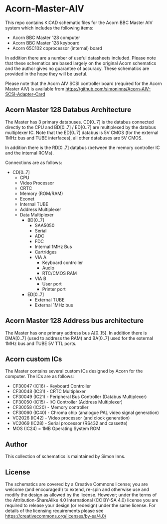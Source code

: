 # Acorn-Master-AIV

This repo contains KiCAD schematic files for the Acorn BBC Master AIV system which includes the following items:

* Acorn BBC Master 128 computer
* Acorn BBC Master 128 keyboard
* Acorn 65C102 coprocessor (internal) board

In addition there are a number of useful datasheets included.  Please note that these schematics are based largely on the original Acorn schematics and the author gives no guarantee of accuracy.  These schematics are provided in the hope they will be useful.

Please note that the Acorn AIV SCSI controller board (required for the Acorn Master AIV) is available from https://github.com/simoninns/Acorn-AIV-SCSI-Adapter-Card

## Acorn Master 128 Databus Architecture

The Master has 3 primary databuses.  CD[0..7] is the databus connected directly to the CPU and BD[0..7] / ED[0..7] are multiplexed by the databus multiplexer IC.  Note that the ED[0..7] databus is 5V CMOS (for the external 1MHz bus and TUBE interfaces), all other databuses are 5V CMOS.

In addition there is the RD[0..7] databus (between the memory controller IC and the internal ROMs).

Connections are as follows:

* CD[0..7]
  * CPU
  * Video Processor
  * CRTC
  * Memory (ROM/RAM)
  * Econet
  * Internal TUBE
  * Address Multiplexer
  * Data Multiplexer
    * BD[0..7]
      * SAA5050
      * Serial
      * ADC
      * FDC
      * Internal 1MHz Bus
      * Cartridges
      * VIA A
        * Keyboard controller
        * Audio
        * RTC/CMOS RAM
      * VIA B
        * User port
        * Printer port
    * ED[0..7]
      * External TUBE
      * External 1MHz bus

## Acorn Master 128 Address bus architecture

The Master has one primary address bus A[0..15].  In addition there is DMA[0..7] (used to address the RAM) and BA[0..7] used for the external 1MHz bus and TUBE 5V TTL ports.

## Acorn custom ICs

The Master contains several custom ICs designed by Acorn for the computer.  The ICs are as follows:

* CF30047 (IC16) - Keyboard Controller
* CF30048 (IC31) - CRTC Multiplexer
* CF30049 (IC21) - Peripheral Bus Controller (Databus Multiplexer)
* CF30050 (IC15) - I/O Controller (Address Multiplexer)
* CF30058 (IC20) - Memory controller
* CF30060 (IC40) - Chroma chip (analogue PAL video signal generation)
* VC2026 (IC42) - Video processor (and clock generation)
* VC2069 (IC28) - Serial processor (RS432 and cassette)
* MOS (IC24) = 1MB Operating System ROM

## Author

This collection of schematics is maintained by Simon Inns.

## License

The schematics are covered by a Creative Commons license; you are welcome (and encouraged!) to extend, re-spin and otherwise use and modify the design as allowed by the license.  However; under the terms of the Attribution-ShareAlike 4.0 International (CC BY-SA 4.0) license you are required to release your design (or redesign) under the same license.  For details of the licensing requirements please see <https://creativecommons.org/licenses/by-sa/4.0/>